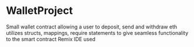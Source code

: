 # WalletProject
Small wallet contract allowing a user to deposit, send and withdraw eth
utilizes structs, mappings, require statements to give seamless functionality to the smart contract
Remix IDE used
